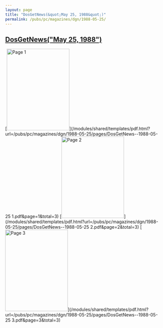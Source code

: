 ```yaml
---
layout: page
title: "DosGetNews(&quot;May 25, 1988&quot;)"
permalink: /pubs/pc/magazines/dgn/1988-05-25/
---
```


[DosGetNews("May 25, 1988")](https://s3-us-west-2.amazonaws.com/archive.pcjs.org/pubs/pc/magazines/dgn/1988-05-25/DosGetNews--1988-05-25.pdf)
---

[<img id="page-1" src="https://s3-us-west-2.amazonaws.com/archive.pcjs.org/pubs/pc/magazines/dgn/1988-05-25/thumbs/DosGetNews--1988-05-25 1.jpeg" width="200" height="260" alt="Page 1"/>](/modules/shared/templates/pdf.html?url=/pubs/pc/magazines/dgn/1988-05-25/pages/DosGetNews--1988-05-25 1.pdf&page=1&total=3)
[<img id="page-2" src="https://s3-us-west-2.amazonaws.com/archive.pcjs.org/pubs/pc/magazines/dgn/1988-05-25/thumbs/DosGetNews--1988-05-25 2.jpeg" width="200" height="260" alt="Page 2"/>](/modules/shared/templates/pdf.html?url=/pubs/pc/magazines/dgn/1988-05-25/pages/DosGetNews--1988-05-25 2.pdf&page=2&total=3)
[<img id="page-3" src="https://s3-us-west-2.amazonaws.com/archive.pcjs.org/pubs/pc/magazines/dgn/1988-05-25/thumbs/DosGetNews--1988-05-25 3.jpeg" width="200" height="260" alt="Page 3"/>](/modules/shared/templates/pdf.html?url=/pubs/pc/magazines/dgn/1988-05-25/pages/DosGetNews--1988-05-25 3.pdf&page=3&total=3)
